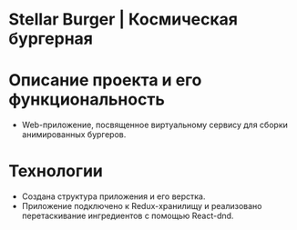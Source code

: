 # Stellar Burger | Космическая бургерная

# Описание проекта и его функциональность
- Web-приложение, посвященное виртуальному сервису для сборки анимированных бургеров. 

# Технологии
- Создана структура приложения и его верстка.
- Приложение подключено к Redux-хранилищу и реализовано перетаскивание ингредиентов с помощью React-dnd.

